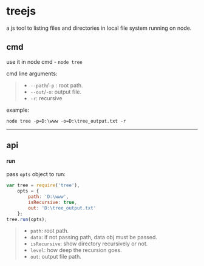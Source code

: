 treejs
======

a js tool to listing files and directories in local file system running on node.

cmd
----------

use it in node cmd - ``node tree``

cmd line arguments:

> * ``--path``/``-p`` : root path.
> * ``--out``/``-o``: output file.
> * ``-r``: recursive

example:
```
node tree -p=D:\www -o=D:\tree_output.txt -r
```

------------------------

api
----------

#### run

pass ``opts`` object to run:
```javascript
var tree = require('tree'),
	opts = {
		path: 'D:\www',
		isRecursive: true,
		out: 'D:\tree_output.txt'
	};
tree.run(opts);
```

> * ``path``: root path.
> * ``data``: if not passing path, data obj must be passed.
> * ``isRecursive``: show directory recursively or not.
> * ``level``: how deep the recursion goes.
> * ``out``: output file path.
